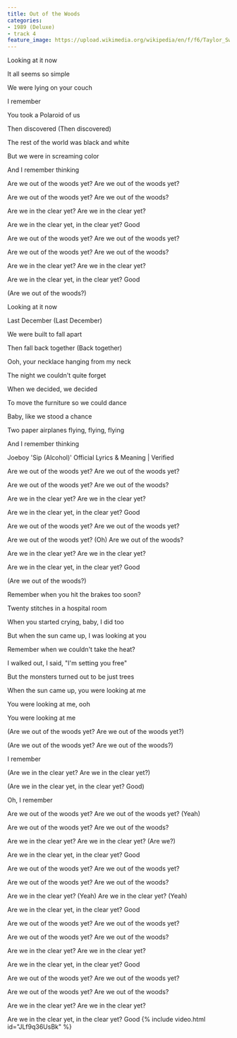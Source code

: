 ```yaml
---
title: Out of the Woods
categories:
- 1989 (Deluxe)
- track 4
feature_image: https://upload.wikimedia.org/wikipedia/en/f/f6/Taylor_Swift_-_1989.png
--- 
```

Looking at it now

It all seems so simple

We were lying on your couch

I remember

You took a Polaroid of us

Then discovered (Then discovered)

The rest of the world was black and white

But we were in screaming color

And I remember thinking

Are we out of the woods yet? Are we out of the woods yet?

Are we out of the woods yet? Are we out of the woods?

Are we in the clear yet? Are we in the clear yet?

Are we in the clear yet, in the clear yet? Good

Are we out of the woods yet? Are we out of the woods yet?

Are we out of the woods yet? Are we out of the woods?

Are we in the clear yet? Are we in the clear yet?

Are we in the clear yet, in the clear yet? Good

(Are we out of the woods?)

Looking at it now

Last December (Last December)

We were built to fall apart

Then fall back together (Back together)

Ooh, your necklace hanging from my neck

The night we couldn't quite forget

When we decided, we decided

To move the furniture so we could dance

Baby, like we stood a chance

Two paper airplanes flying, flying, flying

And I remember thinking

Joeboy 'Sip (Alcohol)' Official Lyrics & Meaning | Verified

Are we out of the woods yet? Are we out of the woods yet?

Are we out of the woods yet? Are we out of the woods?

Are we in the clear yet? Are we in the clear yet?

Are we in the clear yet, in the clear yet? Good

Are we out of the woods yet? Are we out of the woods yet?

Are we out of the woods yet? (Oh) Are we out of the woods?

Are we in the clear yet? Are we in the clear yet?

Are we in the clear yet, in the clear yet? Good

(Are we out of the woods?)

Remember when you hit the brakes too soon?

Twenty stitches in a hospital room

When you started crying, baby, I did too

But when the sun came up, I was looking at you

Remember when we couldn't take the heat?

I walked out, I said, "I'm setting you free"

But the monsters turned out to be just trees

When the sun came up, you were looking at me

You were looking at me, ooh

You were looking at me

(Are we out of the woods yet? Are we out of the woods yet?)

(Are we out of the woods yet? Are we out of the woods?)

I remember

(Are we in the clear yet? Are we in the clear yet?)

(Are we in the clear yet, in the clear yet? Good)

Oh, I remember

Are we out of the woods yet? Are we out of the woods yet? (Yeah)

Are we out of the woods yet? Are we out of the woods?

Are we in the clear yet? Are we in the clear yet? (Are we?)

Are we in the clear yet, in the clear yet? Good

Are we out of the woods yet? Are we out of the woods yet?

Are we out of the woods yet? Are we out of the woods?

Are we in the clear yet? (Yeah) Are we in the clear yet? (Yeah)

Are we in the clear yet, in the clear yet? Good

Are we out of the woods yet? Are we out of the woods yet?

Are we out of the woods yet? Are we out of the woods?

Are we in the clear yet? Are we in the clear yet?

Are we in the clear yet, in the clear yet? Good

Are we out of the woods yet? Are we out of the woods yet?

Are we out of the woods yet? Are we out of the woods?

Are we in the clear yet? Are we in the clear yet?

Are we in the clear yet, in the clear yet? Good
{% include video.html id="JLf9q36UsBk" %}